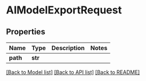 # AIModelExportRequest


## Properties

Name | Type | Description | Notes
------------ | ------------- | ------------- | -------------
**path** | **str** |  | 

[[Back to Model list]](../README.md#models) [[Back to API list]](../README.md#api-endpoints) [[Back to README]](../README.md)



